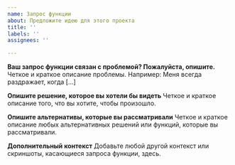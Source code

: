 ```yaml
---
name: Запрос функции
about: Предложите идею для этого проекта
title: ''
labels: ''
assignees: ''

---
```


**Ваш запрос функции связан с проблемой? Пожалуйста, опишите.**
Четкое и краткое описание проблемы. Например: Меня всегда раздражает, когда [...]

**Опишите решение, которое вы хотели бы видеть**
Четкое и краткое описание того, что вы хотите, чтобы произошло.

**Опишите альтернативы, которые вы рассматривали**
Четкое и краткое описание любых альтернативных решений или функций, которые вы рассматривали.

**Дополнительный контекст**
Добавьте любой другой контекст или скриншоты, касающиеся запроса функции, здесь.